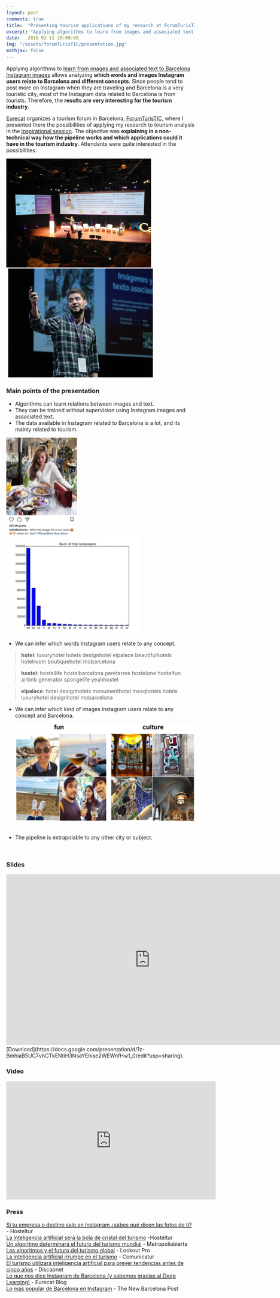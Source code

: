 ```yaml
---
layout: post
comments: true
title:  "Presenting tourism applications of my research at ForumTurisTIC"
excerpt: "Applying algorithms to learn from images and associated text to Barcelona Instagram images lead to interesting results for the tourism industry, which I presented in ForumTurisTIC."
date:   2018-02-11 20:00:00
img: "/assets/forumTurisTIC/presentation.jpg"
mathjax: false
---
```


Applying algorithms to [learn from images and associated text to Barcelona Instagram images](https://gombru.github.io/2018/01/12/insta_barcelona/) allows analyzing **which words and images Instagram users relate to Barcelona and different concepts**. Since people tend to post more on Instagram when they are traveling and Barcelona is a very touristic city, most of the Instagram data related to Barcelona is from tourists. Therefore, the **results are very interesting for the tourism industry**.   

[Eurecat](https://eurecat.org/) organizes a tourism forum in Barcelona, [ForumTurisTIC](https://www.forumturistic.com/), where I presented there the possibilities of applying my research to tourism analysis in the [inspirational session](https://www.forumturistic.com/ponentes/raul-gomez-eurecat/). The objective was **explaining in a non-technical way how the pipeline works and which applications could it have in the tourism industry**. Attendants were quite interested in the possibilities.

<div class="imgcap">
	<div style="display:inline-block">
	<img src="/assets/forumTurisTIC/presentation_1.jpg" height="290">
	</div>
	<div style="display:inline-block; margin-left: 5px;">
	<img src="/assets/forumTurisTIC/presentation_2.jpg" height="290">
	</div>
</div>


### Main points of the presentation

 - Algorithms can learn relations between images and text.
 - They can be trained without supervision using Instagram images and associated text.
 - The data available in Instagram related to Barcelona is a lot, and its mainly related to tourism.


<div class="imgcap">
	<div style="display:inline-block">
	<img src="/assets/forumTurisTIC/instagram_post.png" height="260">
	</div>
	<div style="display:inline-block; margin-left: 10px;">
	<img src="/assets/forumTurisTIC/languages.png" height="260">
	</div>
</div>


 - We can infer which words Instagram users relate to any concept.

> **hotel**: luxuryhotel hotels designhotel elpalace beautifulhotels hotelroom boutiquehotel mobarcelona    

> **hostel**:	hostellife hostelbarcelona peretarres hostelone hostelfun airbnb generator spongelife yeahhostel   

> **elpalace**: 		hotel designhotels monumenthotel mesqhotels hotels luxuryhotel designhotel mobarcelona    

 - We can infer which kind of images Instagram users relate to any concept and Barcelona.    


	<div class="imgcap">
	<img src="/assets/forumTurisTIC/im_results.png" height="260">
	</div>
	<br/>

 - The pipeline is extrapolable to any other city or subject.    

<br/>

### Slides

<iframe src="https://docs.google.com/presentation/d/e/2PACX-1vQRevpxy_lU5zeacOgbi9qpzgTny8q9ppiIzCCZEx_aGMkQi-8ywt7Rg92OekBdYeEzldCATopj0GNC/embed?start=false&loop=false&delayms=3000" frameborder="0" width="768" height="455" allowfullscreen="true" mozallowfullscreen="true" webkitallowfullscreen="true"></iframe>
[Download](https://docs.google.com/presentation/d/1z-BmhiaB5UC7vhCTkENtiH3NsaYEhise2WEWnfHw1_0/edit?usp=sharing).


### Video

<p align="center"><iframe align="middle" width="560" height="315" src="https://www.youtube.com/embed/f80LHPFN-8Q?rel=0&amp;start=1547" frameborder="0" allow="autoplay; encrypted-media" allowfullscreen></iframe></p>
 

### Press

[Si tu empresa o destino sale en Instagram ¿sabes qué dicen las fotos de ti?](https://www.hosteltur.com/127827_si-tu-empresa-destino-sale-instagram-sabes-dicen-fotos-ti.html) - Hosteltur  
[La inteligencia artificial será la bola de cristal del turismo](https://www.hosteltur.lat/110760_inteligencia-artificial-sera-bola-cristal-turismo.html) -Hosteltur  
[Un algoritmo determinará el futuro del turismo mundial](https://www.metropoliabierta.com/el-pulso-de-la-ciudad/tecnologia/algoritmo-determinara-futuro-turismo-mundial_6094_102.html) - Metropoliabierta  
[Los algoritmos y el futuro del turismo global](http://www.lookoutpro.com/los-algoritmos-futuro-del-turismo-global/)  - Lookout Pro  
[La inteligencia artificial irrumpe en el turismo](http://www.comunicatur.info/es/la-inteligencia-artificial-irrumpe-en-el-turismo/)  - Comunicatur  
[El turismo utilizará inteligencia artificial para prever tendencias antes de cinco años](https://www.discapnet.es/actualidad/2018/04/el-turismo-utilizara-inteligencia-artificial-para-prever-tendencias-antes-de)  - Discapnet  
[Lo que nos dice Instagram de Barcelona (y sabemos gracias al Deep Learning)](https://eurecat.org/es/deep-learning-intagram-barcelona/)  - Eurecat Blog  
[Lo más popular de Barcelona en Instagram](https://www.thenewbarcelonapost.com/es/lo-mas-popular-de-barcelona-en-instagram/) - The New Barcelona Post
 

 







